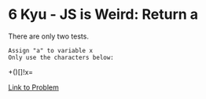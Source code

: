 # 6 Kyu - JS is Weird: Return a

There are only two tests.

    Assign "a" to variable x
    Only use the characters below:

+()[]!x=

[Link to Problem](https://www.codewars.com/kata/57f90a8d5cae44a9dc000091/train/javascript)